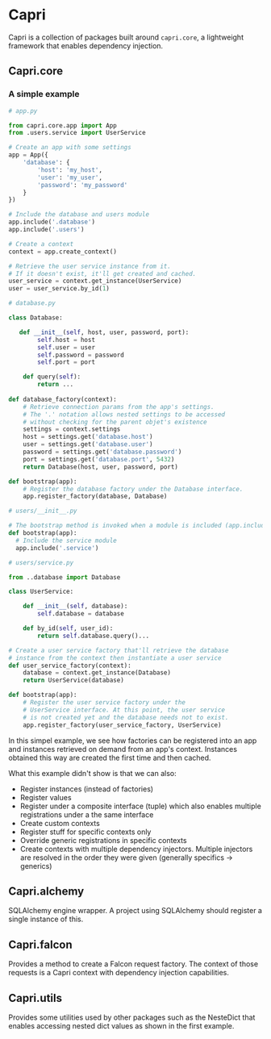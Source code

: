 # Capri

Capri is a collection of packages built around `capri.core`, a lightweight framework that enables dependency injection.

## Capri.core

### A simple example

```python
# app.py

from capri.core.app import App
from .users.service import UserService

# Create an app with some settings
app = App({
    'database': {
        'host': 'my_host',
        'user': 'my_user',
        'password': 'my_password'
    }
})

# Include the database and users module
app.include('.database')
app.include('.users')

# Create a context
context = app.create_context()

# Retrieve the user service instance from it.
# If it doesn't exist, it'll get created and cached.
user_service = context.get_instance(UserService)
user = user_service.by_id(1)
```

```python
# database.py

class Database:

   def __init__(self, host, user, password, port):
        self.host = host
        self.user = user
        self.password = password
        self.port = port

    def query(self):
        return ...
        
def database_factory(context):
    # Retrieve connection params from the app's settings.
    # The '.' notation allows nested settings to be accessed
    # without checking for the parent objet's existence
    settings = context.settings
    host = settings.get('database.host')
    user = settings.get('database.user')
    password = settings.get('database.password')
    port = settings.get('database.port', 5432)
    return Database(host, user, password, port)

def bootstrap(app):
    # Register the database factory under the Database interface.
    app.register_factory(database, Database)
```

```python
# users/__init__.py

# The bootstrap method is invoked when a module is included (app.include)
def bootstrap(app):
  # Include the service module
  app.include('.service')
```

```python
# users/service.py

from ..database import Database

class UserService:

    def __init__(self, database):
        self.database = database

    def by_id(self, user_id):
        return self.database.query()...

# Create a user service factory that'll retrieve the database
# instance from the context then instantiate a user service
def user_service_factory(context):
    database = context.get_instance(Database)
    return UserService(database)

def bootstrap(app):
    # Register the user service factory under the
    # UserService interface. At this point, the user service
    # is not created yet and the database needs not to exist.
    app.register_factory(user_service_factory, UserService)
```

In this simpel example, we see how factories can be registered into an
app and instances retrieved on demand from an app's context.
Instances obtained this way are created the first time and then cached.

What this example didn't show is that we can also:
* Register instances (instead of factories)
* Register values
* Register under a composite interface (tuple) which also
enables multiple registrations under a the same interface
* Create custom contexts
* Register stuff for specific contexts only
* Override generic registrations in specific contexts
* Create contexts with multiple dependency injectors. Multiple
injectors are resolved in the order they were given (generally specifics -> generics)

## Capri.alchemy

SQLAlchemy engine wrapper. A project using SQLAlchemy should register a single instance of this.

## Capri.falcon

Provides a method to create a Falcon request factory. The context of those requests is a Capri context with dependency injection capabilities.

## Capri.utils

Provides some utilities used by other packages such as the NesteDict that enables accessing nested dict values as shown in the first example. 
